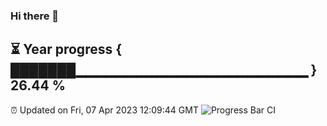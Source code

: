 ### Hi there 👋
⏳ Year progress { ███████▁▁▁▁▁▁▁▁▁▁▁▁▁▁▁▁▁▁▁▁▁▁▁ } 26.44 %
---
⏰ Updated on Fri, 07 Apr 2023 12:09:44 GMT
![Progress Bar CI](https://github.com/Moyi321/Moyi321/workflows/Progress%20Bar%20CI/badge.svg)
